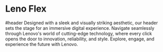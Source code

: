 # Leno Flex
#header
Designed with a sleek and visually striking aesthetic, our header sets the stage for an immersive digital experience. Navigate seamlessly through Lenovo's world of cutting-edge technology, where every click opens the door to innovation, reliability, and style. Explore, engage, and experience the future with Lenovo.
